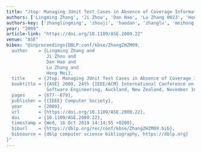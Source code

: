 ```yaml
---
title: "Jtop: Managing JUnit Test Cases in Absence of Coverage Information"
authors: ['Lingming Zhang', 'Ji Zhou', 'Dan Hao', 'Lu Zhang 0023', 'Hong Mei']
authors-key: ['zhanglingming', 'zhouji', 'haodan', 'zhanglu', 'meihong']
year: "2009"
article-link: "https://doi.org/10.1109/ASE.2009.22"
venue: "ASE"
bibex: "@inproceedings{DBLP:conf/kbse/ZhangZHZM09,
  author    = {Lingming Zhang and
               Ji Zhou and
               Dan Hao and
               Lu Zhang and
               Hong Mei},
  title     = {Jtop: Managing JUnit Test Cases in Absence of Coverage Information},
  booktitle = {{ASE} 2009, 24th {IEEE/ACM} International Conference on Automated
               Software Engineering, Auckland, New Zealand, November 16-20, 2009},
  pages     = {677--679},
  publisher = {{IEEE} Computer Society},
  year      = {2009},
  url       = {https://doi.org/10.1109/ASE.2009.22},
  doi       = {10.1109/ASE.2009.22},
  timestamp = {Wed, 16 Oct 2019 14:14:55 +0200},
  biburl    = {https://dblp.org/rec/conf/kbse/ZhangZHZM09.bib},
  bibsource = {dblp computer science bibliography, https://dblp.org}
}"
---
```


